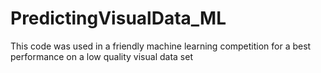 # PredictingVisualData_ML
This code was used in a friendly machine learning competition for a best performance on a low quality visual data set
